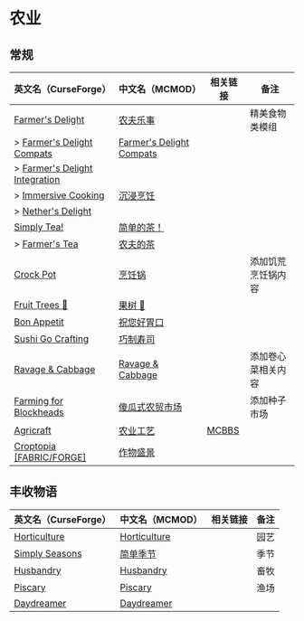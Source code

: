 # 农业

## 常规

| 英文名（CurseForge）                                                                                       | 中文名（MCMOD）                                                  | 相关链接                                              | 备注               |
| ---------------------------------------------------------------------------------------------------------- | ---------------------------------------------------------------- | ----------------------------------------------------- | ------------------ |
| [Farmer's Delight](https://www.curseforge.com/minecraft/mc-mods/farmers-delight)                           | [农夫乐事](https://www.mcmod.cn/class/2820.html)                 |                                                       | 精美食物类模组     |
| > [Farmer's Delight Compats](https://www.curseforge.com/minecraft/mc-mods/farmers-delight-compats)         | [Farmer's Delight Compats](https://www.mcmod.cn/class/3656.html) |                                                       |                    |
| > [Farmer's Delight Integration](https://www.curseforge.com/minecraft/mc-mods/farmers-delight-integration) |                                                                  |                                                       |                    |
| > [Immersive Cooking](https://www.curseforge.com/minecraft/mc-mods/immersive-cooking)                      | [沉浸烹饪](https://www.mcmod.cn/class/4299.html)                 |                                                       |                    |
| > [Nether's Delight](https://www.curseforge.com/minecraft/mc-mods/nethers-delight)                         |                                                                  |                                                       |                    |
| [Simply Tea!](https://www.curseforge.com/minecraft/mc-mods/simply-tea)                                     | [简单的茶！](https://www.mcmod.cn/class/3597.html)               |                                                       |                    |
| > [Farmer's Tea](https://www.curseforge.com/minecraft/mc-mods/farmers-tea)                                 | [农夫的茶](https://www.mcmod.cn/class/3657.html)                 |                                                       |                    |
| [Crock Pot](https://www.curseforge.com/minecraft/mc-mods/crock-pot)                                        | [烹饪锅](https://www.mcmod.cn/class/3017.html)                   |                                                       | 添加饥荒烹饪锅内容 |
| [Fruit Trees 🍊](https://www.curseforge.com/minecraft/mc-mods/fruit-trees)                                  | [果树 🍊](https://www.mcmod.cn/class/2416.html)                   |                                                       |                    |
| [Bon Appetit](https://www.curseforge.com/minecraft/mc-mods/bon-appetit-forge)                              | [祝您好胃口](https://www.mcmod.cn/class/3402.html)               |                                                       |                    |
| [Sushi Go Crafting](https://www.curseforge.com/minecraft/mc-mods/sushigocrafting)                          | [巧制寿司](https://www.mcmod.cn/class/4014.html)                 |                                                       |                    |
| [Ravage & Cabbage](https://www.curseforge.com/minecraft/mc-mods/ravage-and-cabbage)                        | [Ravage & Cabbage](https://www.mcmod.cn/class/4118.html)         |                                                       | 添加卷心菜相关内容 |
| [Farming for Blockheads](https://www.curseforge.com/minecraft/mc-mods/farming-for-blockheads)              | [傻瓜式农贸市场](https://www.mcmod.cn/class/2057.html)           |                                                       | 添加种子市场       |
| [Agricraft](https://www.curseforge.com/minecraft/mc-mods/agricraft)                                        | [农业工艺](https://www.mcmod.cn/class/514.html)                  | [MCBBS](https://www.mcbbs.net/thread-846823-1-1.html) |                    |
| [Croptopia [FABRIC/FORGE]](https://www.curseforge.com/minecraft/mc-mods/croptopia-fabric)                  | [作物盛景](https://www.mcmod.cn/class/4225.html)                 |                                                       |                    |

## 丰收物语

| 英文名（CurseForge）                                                          | 中文名（MCMOD）                                      | 相关链接 | 备注 |
| ----------------------------------------------------------------------------- | ---------------------------------------------------- | -------- | ---- |
| [Horticulture](https://www.curseforge.com/minecraft/mc-mods/horticulture)     | [Horticulture](https://www.mcmod.cn/class/4248.html) |          | 园艺 |
| [Simply Seasons](https://www.curseforge.com/minecraft/mc-mods/simply-seasons) | [简单季节](https://www.mcmod.cn/class/4182.html)     |          | 季节 |
| [Husbandry](https://www.curseforge.com/minecraft/mc-mods/husbandry)           | [Husbandry](https://www.mcmod.cn/class/4233.html)    |          | 畜牧 |
| [Piscary](https://www.curseforge.com/minecraft/mc-mods/piscary)               | [Piscary](https://www.mcmod.cn/class/4388.html)      |          | 渔场 |
| [Daydreamer](https://www.curseforge.com/minecraft/mc-mods/daydreamer)         | [Daydreamer](https://www.mcmod.cn/class/4193.html)   |          |      |
